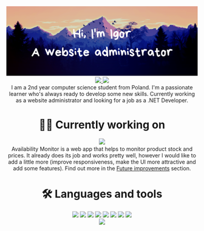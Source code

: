 <img src="https://github.com/igorkubacki/igorkubacki/blob/main/Hi.png" />

<div align="center">
  <a href="mailto:igorkubacki@gmail.com">
    <img src="https://img.shields.io/badge/Gmail-D14836?style=for-the-badge&logo=gmail&logoColor=white" />
  </a>
  <a href="www.linkedin.com/in/igorkubacki">
    <img src="https://img.shields.io/badge/LinkedIn-0077B5?style=for-the-badge&logo=linkedin&logoColor=white" />
  </a>
</div>

<div align="center">
  I am a 2nd year computer science student from Poland. I'm a passionate learner who's always ready to develop some new skills. Currently working as a website administrator and looking for a job as a .NET Developer.
  
</div>

<div align="center">
  <h1> 👷‍♂️ Currently working on</h1>
  <img src="https://github-readme-stats.vercel.app/api/pin/?username=igorkubacki&repo=AvailabilityMonitor-Firebase&theme=dark" /><br />
  Availability Monitor is a web app that helps to monitor product stock and prices. It already does its job and works pretty well, however I would like to add a little more (improve responsiveness, make the UI more attractive and add some features). Find out more in the <a href="https://github.com/igorkubacki/AvailabilityMonitor-Firebase#-future-improvements">Future improvements</a> section.
</div>

<div align="center">
  <h1>🛠️ Languages and tools</h1>

  <div id="tech">
    <img src="https://img.shields.io/badge/C%23-239120?style=for-the-badge&logo=c-sharp&logoColor=white" />
    <img src="https://img.shields.io/badge/.NET-512BD4?style=for-the-badge&logo=dotnet&logoColor=white" />
    <img src="https://img.shields.io/badge/Visual_Studio-5C2D91?style=for-the-badge&logo=visual%20studio&logoColor=white" />
    <img src="https://img.shields.io/badge/HTML5-E34F26?style=for-the-badge&logo=html5&logoColor=white" />
    <img src="https://img.shields.io/badge/CSS3-1572B6?style=for-the-badge&logo=css3&logoColor=white" />
    <img src="https://img.shields.io/badge/JavaScript-323330?style=for-the-badge&logo=javascript&logoColor=F7DF1E" />
    <img src="https://img.shields.io/badge/firebase-ffca28?style=for-the-badge&logo=firebase&logoColor=black" />
    <img src="https://img.shields.io/badge/Chart.js-FF6384?style=for-the-badge&logo=chartdotjs&logoColor=white" />
  </div>
  <img src="https://github-readme-stats.vercel.app/api/top-langs/?username=igorkubacki&langs_count=4&theme=dark" />
</div>
